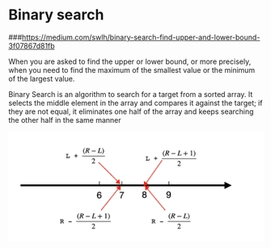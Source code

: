 # Binary search
###https://medium.com/swlh/binary-search-find-upper-and-lower-bound-3f07867d81fb

When you are asked to find the upper or lower bound, or more precisely, 
when you need to find the maximum of the smallest value or the minimum of the largest value.

Binary Search is an algorithm to search for a target from a sorted array. It selects the middle element in the array and compares it against the target; if they are not equal, 
it eliminates one half of the array and keeps searching the other half in the same manner

![img.png](img.png)